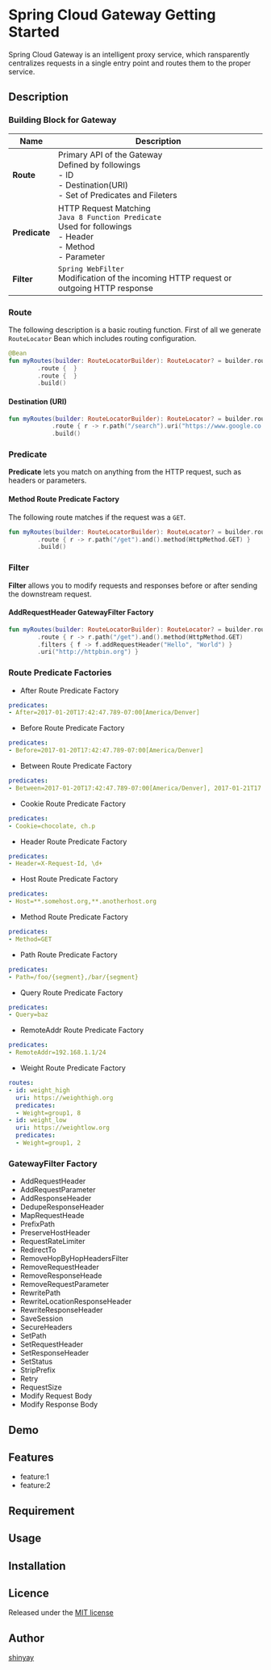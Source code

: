 # Spring Cloud Gateway Getting Started

Spring Cloud Gateway is an intelligent proxy service, which ransparently centralizes requests in a single entry point and routes them to the proper service.

## Description

### Building Block for Gateway

|Name|Description|
|----|-----------|
|**Route**|Primary API of the Gateway<BR>Defined by followings<BR>- ID<BR>- Destination(URI)<BR>- Set of Predicates and Fileters|
|**Predicate**|HTTP Request Matching<BR>`Java 8 Function Predicate`<BR>Used for followings<BR>- Header <BR>- Method <BR>- Parameter|
|**Filter**|`Spring WebFilter`<BR>Modification of the incoming HTTP request or outgoing HTTP response|

### Route

The following description is a basic routing function. First of all we generate `RouteLocator` Bean which includes routing configuration.

```kotlin
@Bean
fun myRoutes(builder: RouteLocatorBuilder): RouteLocator? = builder.routes()
        .route {  }
        .route {  }
        .build()
```

#### Destination (URI)

```kotlin
fun myRoutes(builder: RouteLocatorBuilder): RouteLocator? = builder.routes()
			.route { r -> r.path("/search").uri("https://www.google.co.jp") }
			.build()
```

### Predicate
**Predicate** lets you match on anything from the HTTP request, such as headers or parameters.

#### Method Route Predicate Factory

The following route matches if the request was a `GET`.

```kotlin
fun myRoutes(builder: RouteLocatorBuilder): RouteLocator? = builder.routes()
        .route { r -> r.path("/get").and().method(HttpMethod.GET) }
        .build()
```

### Filter
**Filter** allows you to modify requests and responses before or after sending the downstream request.

#### AddRequestHeader GatewayFilter Factory

```kotlin
fun myRoutes(builder: RouteLocatorBuilder): RouteLocator? = builder.routes()
        .route { r -> r.path("/get").and().method(HttpMethod.GET)
        .filters { f -> f.addRequestHeader("Hello", "World") }
		.uri("http://httpbin.org") }
```

### Route Predicate Factories
- After Route Predicate Factory
```yaml
predicates:
- After=2017-01-20T17:42:47.789-07:00[America/Denver]
```

- Before Route Predicate Factory
```yaml
predicates:
- Before=2017-01-20T17:42:47.789-07:00[America/Denver]
```

- Between Route Predicate Factory
```yaml
predicates:
- Between=2017-01-20T17:42:47.789-07:00[America/Denver], 2017-01-21T17:42:47.789-07:00[America/Denver]
```

- Cookie Route Predicate Factory
```yaml
predicates:
- Cookie=chocolate, ch.p
```

- Header Route Predicate Factory
```yaml
predicates:
- Header=X-Request-Id, \d+
```

- Host Route Predicate Factory
```yaml
predicates:
- Host=**.somehost.org,**.anotherhost.org
```

- Method Route Predicate Factory
```yaml
predicates:
- Method=GET
```

- Path Route Predicate Factory
```yaml
predicates:
- Path=/foo/{segment},/bar/{segment}
```

- Query Route Predicate Factory
```yaml
predicates:
- Query=baz
```

- RemoteAddr Route Predicate Factory
```yaml
predicates:
- RemoteAddr=192.168.1.1/24
```

- Weight Route Predicate Factory
```yaml
routes:
- id: weight_high
  uri: https://weighthigh.org
  predicates:
  - Weight=group1, 8
- id: weight_low
  uri: https://weightlow.org
  predicates:
  - Weight=group1, 2
```

### GatewayFilter Factory
- AddRequestHeader
- AddRequestParameter
- AddResponseHeader
- DedupeResponseHeader
- MapRequestHeade
- PrefixPath
- PreserveHostHeader
- RequestRateLimiter
- RedirectTo
- RemoveHopByHopHeadersFilter
- RemoveRequestHeader
- RemoveResponseHeade
- RemoveRequestParameter
- RewritePath
- RewriteLocationResponseHeader
- RewriteResponseHeader
- SaveSession
- SecureHeaders
- SetPath
- SetRequestHeader
- SetResponseHeader
- SetStatus
- StripPrefix
- Retry
- RequestSize
- Modify Request Body
- Modify Response Body

## Demo

## Features

- feature:1
- feature:2

## Requirement

## Usage

## Installation

## Licence

Released under the [MIT license](https://gist.githubusercontent.com/shinyay/56e54ee4c0e22db8211e05e70a63247e/raw/34c6fdd50d54aa8e23560c296424aeb61599aa71/LICENSE)

## Author

[shinyay](https://github.com/shinyay)
